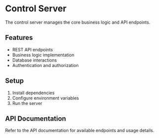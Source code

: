 # Control Server

The control server manages the core business logic and API endpoints.

## Features
- REST API endpoints
- Business logic implementation
- Database interactions
- Authentication and authorization

## Setup
1. Install dependencies
2. Configure environment variables
3. Run the server

## API Documentation
Refer to the API documentation for available endpoints and usage details. 



